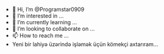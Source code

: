- 👋 Hi, I’m @Programstar0909
- 👀 I’m interested in ...
- 🌱 I’m currently learning ...
- 💞️ I’m looking to collaborate on ...
- 📫 How to reach me ...
-  Yeni  bir lahiyə üzərində işləmək üçün kömekçi axtarıram...
<!---
Programstar0909/Programstar0909 is a ✨ special ✨ repository because its `README.md` (this file) appears on your GitHub profile.
You can click the Preview link to take a look at your changes.
--->
